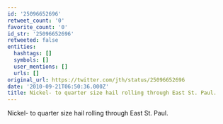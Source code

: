 ```yaml
---
id: '25096652696'
retweet_count: '0'
favorite_count: '0'
id_str: '25096652696'
retweeted: false
entities:
  hashtags: []
  symbols: []
  user_mentions: []
  urls: []
original_url: https://twitter.com/jth/status/25096652696
date: '2010-09-21T06:50:36.000Z'
title: Nickel- to quarter size hail rolling through East St. Paul.
---
```


Nickel- to quarter size hail rolling through East St. Paul.